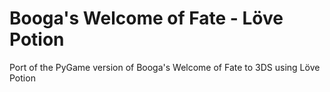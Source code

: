 # Booga's Welcome of Fate - Löve Potion
Port of the PyGame version of Booga's Welcome of Fate to 3DS using Löve Potion
